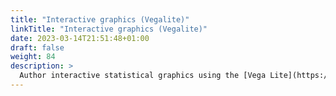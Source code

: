 ```yaml
---
title: "Interactive graphics (Vegalite)"
linkTitle: "Interactive graphics (Vegalite)"
date: 2023-03-14T21:51:48+01:00
draft: false
weight: 84
description: >
  Author interactive statistical graphics using the [Vega Lite](https://vega.github.io/vega-lite/) high-level grammar.
---
```

